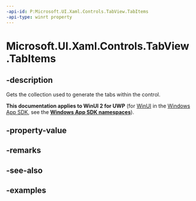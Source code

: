 ```yaml
---
-api-id: P:Microsoft.UI.Xaml.Controls.TabView.TabItems
-api-type: winrt property
---
```


# Microsoft.UI.Xaml.Controls.TabView.TabItems

<!--
public System.Collections.Generic.IList<object> TabItems { get; }
-->

## -description

Gets the collection used to generate the tabs within the control.

**This documentation applies to WinUI 2 for UWP** (for [WinUI](/windows/apps/winui/winui3/) in the [Windows App SDK](/windows/apps/windows-app-sdk/), see the **[Windows App SDK namespaces](/windows/windows-app-sdk/api/winrt/)**).

## -property-value

## -remarks

## -see-also

## -examples

